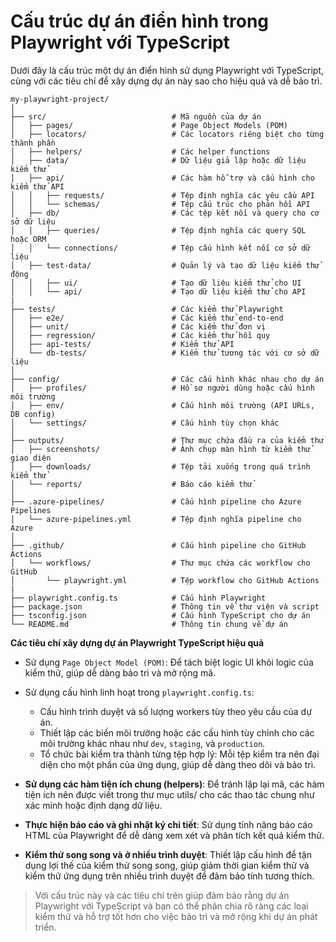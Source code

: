 # Cấu trúc dự án điển hình trong Playwright với TypeScript


Dưới đây là cấu trúc một dự án điển hình sử dụng Playwright với TypeScript, cùng với các tiêu chí để xây dựng dự án này sao cho hiệu quả và dễ bảo trì.

```plaintext
my-playwright-project/
│
├── src/                            # Mã nguồn của dự án
│   ├── pages/                      # Page Object Models (POM)
│   ├── locators/                   # Các locators riêng biệt cho từng thành phần
│   ├── helpers/                    # Các helper functions
│   ├── data/                       # Dữ liệu giả lập hoặc dữ liệu kiểm thử
│   ├── api/                        # Các hàm hỗ trợ và cấu hình cho kiểm thử API
│   │   ├── requests/               # Tệp định nghĩa các yêu cầu API
│   │   └── schemas/                # Tệp cấu trúc cho phản hồi API
│   ├── db/                         # Các tệp kết nối và query cho cơ sở dữ liệu
│   │   ├── queries/                # Tệp định nghĩa các query SQL hoặc ORM
│   │   └── connections/            # Tệp cấu hình kết nối cơ sở dữ liệu
│   ├── test-data/                  # Quản lý và tạo dữ liệu kiểm thử động
│   │   ├── ui/                     # Tạo dữ liệu kiểm thử cho UI
│   │   └── api/                    # Tạo dữ liệu kiểm thử cho API
|
├── tests/                          # Các kiểm thử Playwright
│   ├── e2e/                        # Các kiểm thử end-to-end
│   ├── unit/                       # Các kiểm thử đơn vị
│   ├── regression/                 # Các kiểm thử hồi quy
│   ├── api-tests/                  # Kiểm thử API
│   └── db-tests/                   # Kiểm thử tương tác với cơ sở dữ liệu
│
├── config/                         # Các cấu hình khác nhau cho dự án
│   ├── profiles/                   # Hồ sơ người dùng hoặc cấu hình môi trường
│   ├── env/                        # Cấu hình môi trường (API URLs, DB config)
│   └── settings/                   # Cấu hình tùy chọn khác
│
├── outputs/                        # Thư mục chứa đầu ra của kiểm thử
│   ├── screenshots/                # Ảnh chụp màn hình từ kiểm thử giao diện
│   ├── downloads/                  # Tệp tải xuống trong quá trình kiểm thử
│   └── reports/                    # Báo cáo kiểm thử
│
├── .azure-pipelines/               # Cấu hình pipeline cho Azure Pipelines
│   └── azure-pipelines.yml         # Tệp định nghĩa pipeline cho Azure
│
├── .github/                        # Cấu hình pipeline cho GitHub Actions
│   └── workflows/                  # Thư mục chứa các workflow cho GitHub
│       └── playwright.yml          # Tệp workflow cho GitHub Actions
|
├── playwright.config.ts            # Cấu hình Playwright
├── package.json                    # Thông tin về thư viện và script
├── tsconfig.json                   # Cấu hình TypeScript cho dự án
└── README.md                       # Thông tin chung về dự án
```

**Các tiêu chí xây dựng dự án Playwright TypeScript hiệu quả**

- Sử dụng `Page Object Model (POM)`: Để tách biệt logic UI khỏi logic của kiểm thử, giúp dễ dàng bảo trì và mở rộng mã.

- Sử dụng cấu hình linh hoạt trong `playwright.config.ts`:

    - Cấu hình trình duyệt và số lượng workers tùy theo yêu cầu của dự án.
    - Thiết lập các biến môi trường hoặc các cấu hình tùy chỉnh cho các môi trường khác nhau như `dev`, `staging`, và `production`.
    - Tổ chức bài kiểm tra thành từng tệp hợp lý: Mỗi tệp kiểm tra nên đại diện cho một phần của ứng dụng, giúp dễ dàng theo dõi và bảo trì.

- **Sử dụng các hàm tiện ích chung (helpers)**: Để tránh lặp lại mã, các hàm tiện ích nên được viết trong thư mục utils/ cho các thao tác chung như xác minh hoặc định dạng dữ liệu.

- **Thực hiện báo cáo và ghi nhật ký chi tiết**: Sử dụng tính năng báo cáo HTML của Playwright để dễ dàng xem xét và phân tích kết quả kiểm thử.

- **Kiểm thử song song và ở nhiều trình duyệt**: Thiết lập cấu hình để tận dụng lợi thế của kiểm thử song song, giúp giảm thời gian kiểm thử và kiểm thử ứng dụng trên nhiều trình duyệt để đảm bảo tính tương thích.


> Với cấu trúc này và các tiêu chí trên giúp đảm bảo rằng dự án Playwright với TypeScript và bạn có thể phân chia rõ ràng các loại kiểm thử và hỗ trợ tốt hơn cho việc bảo trì và mở rộng khi dự án phát triển.